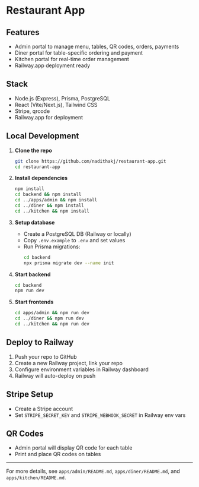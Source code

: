 # Restaurant App

## Features

- Admin portal to manage menu, tables, QR codes, orders, payments
- Diner portal for table-specific ordering and payment
- Kitchen portal for real-time order management
- Railway.app deployment ready

## Stack

- Node.js (Express), Prisma, PostgreSQL
- React (Vite/Next.js), Tailwind CSS
- Stripe, qrcode
- Railway.app for deployment

## Local Development

1. **Clone the repo**
   ```bash
   git clone https://github.com/nadithakj/restaurant-app.git
   cd restaurant-app
   ```

2. **Install dependencies**
   ```bash
   npm install
   cd backend && npm install
   cd ../apps/admin && npm install
   cd ../diner && npm install
   cd ../kitchen && npm install
   ```

3. **Setup database**
   - Create a PostgreSQL DB (Railway or locally)
   - Copy `.env.example` to `.env` and set values
   - Run Prisma migrations:
     ```bash
     cd backend
     npx prisma migrate dev --name init
     ```

4. **Start backend**
   ```bash
   cd backend
   npm run dev
   ```

5. **Start frontends**
   ```bash
   cd apps/admin && npm run dev
   cd ../diner && npm run dev
   cd ../kitchen && npm run dev
   ```

## Deploy to Railway

1. Push your repo to GitHub
2. Create a new Railway project, link your repo
3. Configure environment variables in Railway dashboard
4. Railway will auto-deploy on push

## Stripe Setup

- Create a Stripe account
- Set `STRIPE_SECRET_KEY` and `STRIPE_WEBHOOK_SECRET` in Railway env vars

## QR Codes

- Admin portal will display QR code for each table
- Print and place QR codes on tables

---

For more details, see `apps/admin/README.md`, `apps/diner/README.md`, and `apps/kitchen/README.md`.